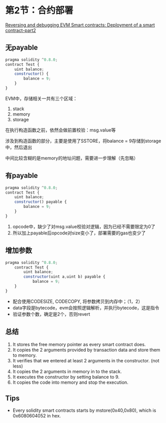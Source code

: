 # 第2节：合约部署

[Reversing and debugging EVM Smart contracts: Deployment of a smart contract-part2](https://medium.com/@TrustChain/reversing-and-debugging-evm-smart-contracts-part-2-e6106b9983a)



## 无payable

```js
pragma solidity ^0.8.0;  
contract Test {      
    uint balance;      
    constructor() {         
        balance = 9;     
    } 
}
```

EVM中，存储相关一共有三个区域：

1. stack
2. memory
3. storage

在执行构造函数之前，依然会做前置校验：msg.value等

涉及到构造函数的部分，主要是使用了SSTORE，将balance = 9存储到storage中，然后退出

中间比较含糊的是memory的地址问题，需要进一步理解（先忽略）



## 有payable

```js
pragma solidity ^0.8.0;  
contract Test {      
    uint balance;      
    constructor() payable {         
        balance = 9;     
    } 
}
```

1. opcode中，缺少了对msg.value校验对逻辑，因为已经不需要限定为0了
2. 所以加上payable后opcode对size变小了，部署需要的gas也变少了



## 增加参数

```js
pragma solidity ^0.8.0;  
    contract Test {       
        uint balance;      
        constructor(uint a,uint b) payable { 
            balance = 9;     
    } 
}
```

- 配合使用CODESIZE, CODECOPY, 将参数拷贝到内存中；（1，2）
- data字段是bytecode，evm会按照逻辑解析，并执行bytecode，这是指令
- 验证参数个数，确定是2个，否则revert



## 总结

1. It stores the free memory pointer as every smart contract does.
2. It copies the 2 arguments provided by transaction data and store them to memory.
3. It verifies that we entered at least 2 arguments in the constructor. (not less)
4. It copies the 2 arguments in memory in to the stack.
5. It executes the constructor by setting balance to 9.
6. It copies the code into memory and stop the execution.



## Tips

- Every solidity smart contracts starts by mstore(0x40,0x80), which is 0x6080604052 in hex.
